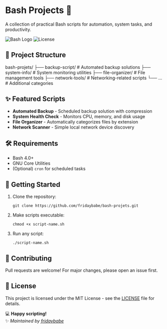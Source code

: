 # Bash Projects 🐚

A collection of practical Bash scripts for automation, system tasks, and productivity.

![Bash Logo](https://img.shields.io/badge/Shell-Bash-%234EAA25?logo=gnu-bash&logoColor=white)
![License](https://img.shields.io/github/license/fridaybabe/bash-projets)

## 📁 Project Structure


bash-projets/
├── backup-script/              # Automated backup solutions
├── system-info/                # System monitoring utilities
├── file-organizer/             # File management tools
├── network-tools/              # Networking-related scripts
└── ...                         # Additional categories


## ✨ Featured Scripts

- **Automated Backup** - Scheduled backup solution with compression
- **System Health Check** - Monitors CPU, memory, and disk usage
- **File Organizer** - Automatically categorizes files by extension
- **Network Scanner** - Simple local network device discovery

## 🛠️ Requirements

- Bash 4.0+
- GNU Core Utilities
- (Optional) `cron` for scheduled tasks

## 🚀 Getting Started

1. Clone the repository:
   ```
   git clone https://github.com/fridaybabe/bash-projets.git
   ```

2. Make scripts executable:
   ```
   chmod +x script-name.sh
   ```

3. Run any script:
   ```
   ./script-name.sh
   ```

## 🤝 Contributing

Pull requests are welcome! For major changes, please open an issue first.

## 📜 License

This project is licensed under the MIT License - see the [LICENSE](LICENSE) file for details.

💻 **Happy scripting!**  
✨ *Maintained by [fridaybabe](https://github.com/fridaybabe)*
